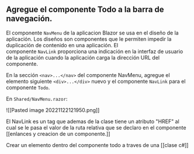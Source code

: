 ## Agregue el componente Todo a la barra de navegación.

El componente `NavMenu` de la aplicacion Blazor se usa en el diseño de la aplicación. Los diseños son componentes que le permiten impedir la duplicación de contenido en una aplicación. El componente `NavLink` proporciona una indicación en la interfaz de usuario de la aplicación cuando la aplicación carga la dirección URL del componente.

En la sección `<nav>...</nav>` del componente NavMenu, agregue el elemento siguiente `<div>...</div>` nuevo y el componente `NavLink` para el componente `Todo`.

En `Shared/NavMenu.razor`:

![[Pasted image 20221122121950.png]]

El NavLink es un tag que ademas de la clase tiene un atributo "HREF" al cual se le pasa el valor de la ruta relativa que se declaro en el componente [[enlances y creacion de un componente.]]

Crear un elemento dentro del componente todo a traves de una [[clase c#]]  

